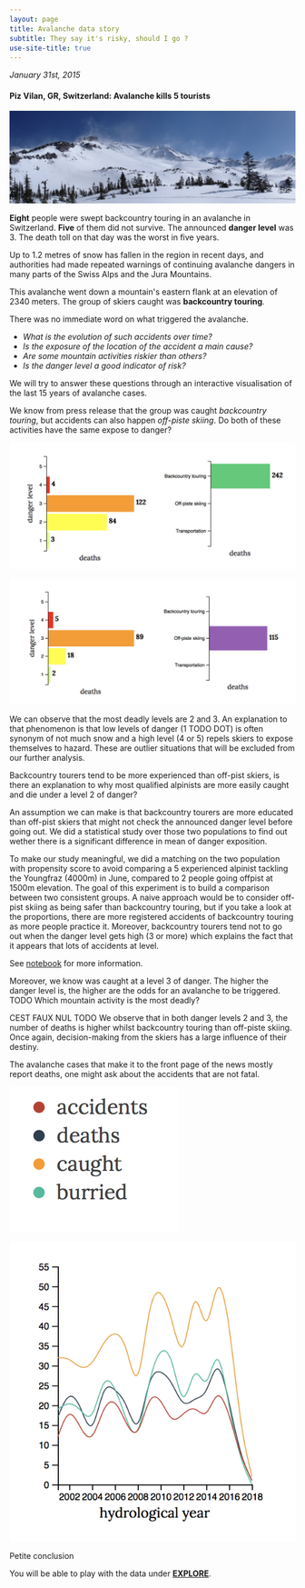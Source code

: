 ```yaml
---
layout: page
title: Avalanche data story
subtitle: They say it's risky, should I go ?
use-site-title: true
---
```


 *January 31st, 2015*

#### Piz Vilan, GR, Switzerland: Avalanche kills 5 tourists

![image](../img/images_data_story/avalanche.png)

**Eight** people were swept backcountry touring in an avalanche in Switzerland. **Five** of them did not survive. The announced **danger level** was 3. The death toll on that day was the worst in five years. 

Up to 1.2 metres of snow has fallen in the region in recent days, and authorities had made repeated warnings of continuing avalanche dangers in many parts of the Swiss Alps and the Jura Mountains.

This avalanche went down a mountain's eastern flank at an elevation of 2340 meters. The group of skiers caught was **backcountry touring**. 

There was no immediate word on what triggered the avalanche. 

- *What is the evolution of such accidents over time?*
- *Is the exposure of the location of the accident a main cause?*
- *Are some mountain activities riskier than others?*
- *Is the danger level a good indicator of risk?*

We will try to answer these questions through an interactive visualisation of the last 15 years of avalanche cases.

We know from press release that the group was caught *backcountry touring*, but accidents can also happen *off-piste skiing*. Do both of these activities have the same expose to danger?

![image](../img/images_data_story/backcountry.gif)

![image](../img/images_data_story/off-piste_skiing.gif)

We can observe that the most deadly levels are 2 and 3. An explanation to that phenomenon is that low levels of danger (1 TODO DOT) is often synonym of not much snow and a high level (4 or 5) repels skiers to expose themselves to hazard. These are outlier situations that will be excluded from our further analysis.

Backcountry tourers tend to be more experienced than off-pist skiers, is there an explanation to why most qualified alpinists are more easily caught and die under a level 2 of danger?

An assumption we can make is that backcountry tourers are more educated than off-pist skiers that might not check the announced danger level before going out. We did a statistical study over those two populations to find out wether there is a significant difference in mean of danger exposition.

To make our study meaningful, we did a matching on the two population with propensity score to avoid comparing a 5 experienced alpinist tackling the Youngfraz (4000m) in June, compared to 2 people going offpist at 1500m elevation. The goal of this experiment is to build a comparison between two consistent groups. A naive approach would be to consider off-pist skiing as being safer than backcountry touring, but if you take a look at the proportions, there are more registered accidents of backcountry touring as more people practice it. Moreover, backcountry tourers tend not to go out when the danger level gets high (3 or more) which explains the fact that it appears that lots of accidents at level.



See [notebook](https://nbviewer.jupyter.org/github/swiss-avalanches/swiss-avalanches.github.io/blob/master/notebooks/data_story.ipynb) for more information.

Moreover, we know was caught at a level 3 of danger. The higher the danger level is, the higher are the odds for an avalanche to be triggered. TODO Which mountain activity is the most deadly? 



CEST FAUX NUL TODO We observe that in both danger levels 2 and 3, the number of deaths is higher whilst backcountry touring than off-piste skiing. Once again, decision-making from the skiers has a large influence of their destiny.

The avalanche cases that make it to the front page of the news mostly report deaths, one might ask about the accidents that are not fatal. 



![image](../img/images_data_story/legend.gif)

![image](../img/images_data_story/survival_rates.gif)





Petite conclusion

You will be able to play with the data under [**EXPLORE**](../explore/).




